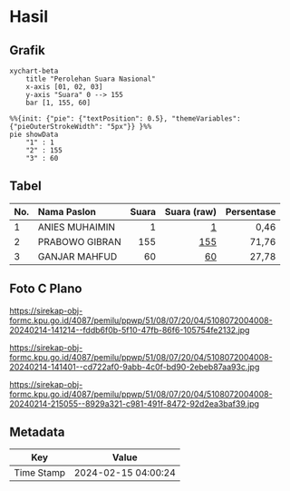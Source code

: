 # Hasil

## Grafik

```mermaid
xychart-beta
    title "Perolehan Suara Nasional"
    x-axis [01, 02, 03]
    y-axis "Suara" 0 --> 155
    bar [1, 155, 60]
```

```mermaid
%%{init: {"pie": {"textPosition": 0.5}, "themeVariables": {"pieOuterStrokeWidth": "5px"}} }%%
pie showData
    "1" : 1
    "2" : 155
    "3" : 60
```

## Tabel

| No. | Nama Paslon    | Suara | Suara (raw) | Persentase |
|:--- |:-------------- | -----:| -----------:| ----------:|
| 1   | ANIES MUHAIMIN | 1     | [1][p-1]    | 0,46       |
| 2   | PRABOWO GIBRAN | 155   | [155][p-2]  | 71,76      |
| 3   | GANJAR MAHFUD  | 60    | [60][p-3]   | 27,78      |


[p-1]: https://github.com/gigit-pemilu/pemilu-2024/blob/main/pilpres/hitung-suara/sub/51-bali/sub/08-buleleng/sub/07-sawan/sub/2004-bebetin/sub/008-tps/sub/paslon-1.txt
[p-2]: https://github.com/gigit-pemilu/pemilu-2024/blob/main/pilpres/hitung-suara/sub/51-bali/sub/08-buleleng/sub/07-sawan/sub/2004-bebetin/sub/008-tps/sub/paslon-2.txt
[p-3]: https://github.com/gigit-pemilu/pemilu-2024/blob/main/pilpres/hitung-suara/sub/51-bali/sub/08-buleleng/sub/07-sawan/sub/2004-bebetin/sub/008-tps/sub/paslon-3.txt

## Foto C Plano

https://sirekap-obj-formc.kpu.go.id/4087/pemilu/ppwp/51/08/07/20/04/5108072004008-20240214-141214--fddb6f0b-5f10-47fb-86f6-105754fe2132.jpg

https://sirekap-obj-formc.kpu.go.id/4087/pemilu/ppwp/51/08/07/20/04/5108072004008-20240214-141401--cd722af0-9abb-4c0f-bd90-2ebeb87aa93c.jpg

https://sirekap-obj-formc.kpu.go.id/4087/pemilu/ppwp/51/08/07/20/04/5108072004008-20240214-215055--8929a321-c981-491f-8472-92d2ea3baf39.jpg


## Metadata

| Key        | Value               |
| ---------- | ------------------- |
| Time Stamp | 2024-02-15 04:00:24 |



